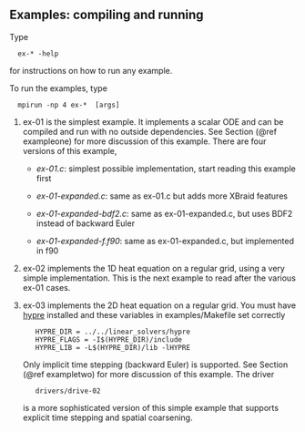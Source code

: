 ## Examples: compiling and running
<!--
  - Copyright (c) 2013, Lawrence Livermore National Security, LLC. 
  - Produced at the Lawrence Livermore National Laboratory. Written by 
  - Jacob Schroder, Rob Falgout, Tzanio Kolev, Ulrike Yang, Veselin 
  - Dobrev, et al. LLNL-CODE-660355. All rights reserved.
  - 
  - This file is part of XBraid. Email xbraid-support@llnl.gov for support.
  - 
  - This program is free software; you can redistribute it and/or modify it under
  - the terms of the GNU General Public License (as published by the Free Software
  - Foundation) version 2.1 dated February 1999.
  - 
  - This program is distributed in the hope that it will be useful, but WITHOUT ANY
  - WARRANTY; without even the IMPLIED WARRANTY OF MERCHANTABILITY or FITNESS FOR A
  - PARTICULAR PURPOSE. See the terms and conditions of the GNU General Public
  - License for more details.
  - 
  - You should have received a copy of the GNU Lesser General Public License along
  - with this program; if not, write to the Free Software Foundation, Inc., 59
  - Temple Place, Suite 330, Boston, MA 02111-1307 USA
 -->

Type

      ex-* -help

for instructions on how to run any example.

To run the examples, type
   
      mpirun -np 4 ex-*  [args]


1. ex-01 is the simplest example.  It implements a scalar ODE and can be
  compiled and run with no outside dependencies.  See Section (@ref exampleone)
  for more discussion of this example.  There are four versions of this example,
  
    + *ex-01.c*:  simplest possible implementation, start reading this example first
    
    + *ex-01-expanded.c*:  same as ex-01.c but adds more XBraid features
    
    + *ex-01-expanded-bdf2.c*:  same as ex-01-expanded.c, but uses BDF2 instead 
      of backward Euler
    
    + *ex-01-expanded-f.f90*:  same as ex-01-expanded.c, but implemented in f90

2. ex-02 implements the 1D heat equation on a regular grid, using a very simple
   implementation.  This is the next example to read after the various ex-01
   cases.

3. ex-03 implements the 2D heat equation on a regular grid.  You must have
   [hypre](https://computation.llnl.gov/project/linear_solvers/software.php)
   installed and these variables in examples/Makefile set correctly
    
          HYPRE_DIR = ../../linear_solvers/hypre
          HYPRE_FLAGS = -I$(HYPRE_DIR)/include
          HYPRE_LIB = -L$(HYPRE_DIR)/lib -lHYPRE

   Only implicit time stepping (backward Euler) is supported.  See Section
   (@ref exampletwo) for more discussion of this example.  The driver

          drivers/drive-02
   
   is a more sophisticated version of this simple example that supports
   explicit time stepping and spatial coarsening.

   

